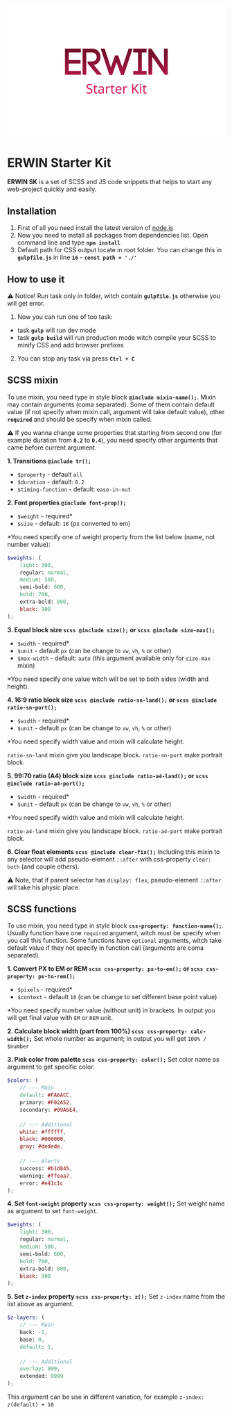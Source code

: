 ![ ](/preview.png)


# ERWIN Starter Kit
**ERWIN SK** is a set of SCSS and JS code snippets that helps to start any web-project quickly and easily.


## Installation
1. First of all you need install the latest version of [node.js](https://nodejs.org/uk/)
2. Now you need to install all packages from dependencies list. Open command line and type **`npm install`**
3. Default path for CSS output locate in root folder. You can change this in **`gulpfile.js`** in line **`16`** - **`const path = './'`**


## How to use it
:warning: Notice! Run task only in folder, witch contain **`gulpfile.js`** otherwise you will get error.

1. Now you can run one of too task:
  - task **```gulp```** will run dev mode
  - task **```gulp build```** will run production mode witch compile your SCSS to minify CSS and add browser prefixes
2. You can stop any task via press **```Ctrl + C```**


## SCSS mixin
To use mixin, you need type in style block **```@include mixin-name();```**. Mixin may contain arguments (coma separated). Some of them contain default value (if not specify when mixin call, argument will take default value), other **`required`** and should be specify when mixin called.

:warning: If you wanna change some properties that starting from second one (for example duration from **`0.2`** to **`0.4`**), you need specify other arguments that came before current argument. 

**1. Transitions ```@include tr();```**
  - `$property` - default `all`
  - `$duration` - default: `0.2`
  - `$timing-function` - default: `ease-in-out`

**2. Font properties ```@include font-prop();```**
  - `$weight` - required*
  - `$size` - default: `16` (px converted to em)

*You need specify one of weight property from the list below (name, not number value):

```scss   
$weights: (
    light: 300,
    regular: normal,
    medium: 500,
    semi-bold: 600,
    bold: 700,
    extra-bold: 800,
    black: 900
);
```
**3. Equal block size ```scss @include size();``` or ```scss @include size-max();```**
  - `$width` - required*
  - `$unit` - default `px` (can be change to `vw`, `vh`, `%` or other)
  - `$max-width` - default: `auto` (this argument available only for `size-max` mixin)
   
*You need specify one value witch will be set to both sides (width and height). 

**4. 16:9 ratio block size ```scss @include ratio-sn-land();``` or ```scss @include ratio-sn-port();```**
  - `$width` - required*
  - `$unit` - default `px` (can be change to `vw`, `vh`, `%` or other)

*You need specify width value and mixin will calculate height.
   
  `ratio-sn-land` mixin give you landscape block.
  `ratio-sn-port` make portrait block.

**5. 99:70 ratio (A4) block size ```scss @include ratio-a4-land();``` or ```scss @include ratio-a4-port();```**
  - `$width` - required*
  - `$unit` - default `px` (can be change to `vw`, `vh`, `%` or other)

*You need specify width value and mixin will calculate height.

  `ratio-a4-land` mixin give you landscape block.
  `ratio-a4-port` make portrait block.

**6. Clear float elements ```scss @include clear-fix();```**
Including this mixin to any selector will add pseudo-element `::after` with css-property `clear: both` (and couple others).

:warning: Note, that if parent selector has `display: flex`, pseudo-element `::after` will take his physic place. 

## SCSS functions
To use mixin, you need type in style block **`css-property: function-name();`**. Usually function have one `required` argument, witch must be specify when you call this function. Some functions have `optional` arguments, witch take default value if they not specify in function call (arguments are coma separated).

**1. Convert PX to EM or REM ```scss css-property: px-to-em();``` or ```scss css-property: px-to-rem();```**
  - `$pixels` - required*
  - `$context` - default `16` (can be change to set different base point value)

*You need specify number value (without unit) in brackets. In output you will get final value with `EM` or `REM` unit.

**2. Calculate block width (part from 100%) ```scss css-property: calc-width();```**
Set whole number as argument; in output you will get `100% / $number`

**3. Pick color from palette ```scss css-property: color();```**
Set color name as argument to get specific color. 

```scss   
$colors: (
    // --- Main  
    default: #FA6ACC,
    primary: #F02A52,
    secondary: #09A6E4,

    // --- Additional
    white: #ffffff,
    black: #000000,
    gray: #dedede,

    // --- Alerts
    success: #b1d845,
    warning: #ffeaa7,
    error: #e41c1c
);
```

**4. Set `font-weight` property ```scss css-property: weight();```**
Set weight name as argument to set `font-weight`. 
    
```scss   
$weights: (
    light: 300,
    regular: normal,
    medium: 500,
    semi-bold: 600,
    bold: 700,
    extra-bold: 800,
    black: 900
);
```

**5. Set `z-index` property ```scss css-property: z();```**
Set `z-index` name from the list above as argument. 
    
```scss   
$z-layers: (
    // --- Main 
    back: -1,
    base: 0,
    default: 1,

    // --- Additional  
    overlay: 999,
    extended: 9999
);
```
This argument can be use in different variation, for example `z-index: z(default) + 10`
